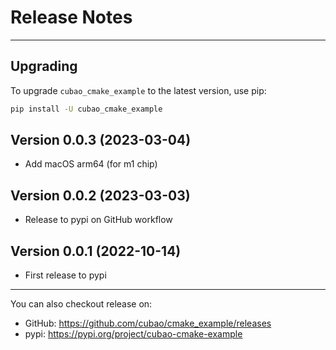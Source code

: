 # Release Notes

---

## Upgrading

To upgrade `cubao_cmake_example` to the latest version, use pip:

```bash
pip install -U cubao_cmake_example
```

## Version 0.0.3 (2023-03-04)

*   Add macOS arm64 (for m1 chip)

## Version 0.0.2 (2023-03-03)

*   Release to pypi on GitHub workflow

## Version 0.0.1 (2022-10-14)

*   First release to pypi

---

You can also checkout release on:

-   GitHub: <https://github.com/cubao/cmake_example/releases>
-   pypi: <https://pypi.org/project/cubao-cmake-example>

